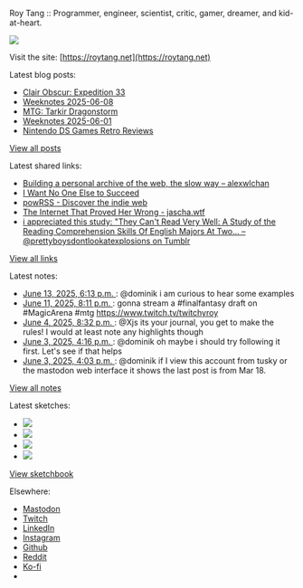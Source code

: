 Roy Tang :: Programmer, engineer, scientist, critic, gamer, dreamer, and kid-at-heart.

![](https://roytang.net/static/img/profile.jpg)

Visit the site: [https://roytang.net](https://roytang.net)

Latest blog posts:

- [Clair Obscur: Expedition 33](https://roytang.net/2025/06/clair-obscur-expedition-33/)
- [Weeknotes 2025-06-08](https://roytang.net/2025/06/weeknotes-06-08/)
- [MTG: Tarkir Dragonstorm](https://roytang.net/2025/06/mtg-dragonstorm/)
- [Weeknotes 2025-06-01](https://roytang.net/2025/06/weeknotes-06-01/)
- [Nintendo DS Games Retro Reviews](https://roytang.net/2025/05/nds-games/)

[View all posts](https://roytang.net/blog)

Latest shared links:

- [Building a personal archive of the web, the slow way – alexwlchan](https://roytang.net/2025/06/479c4f3fa5bd1a0c21931c3c64486f9a/)
- [I Want No One Else to Succeed](https://roytang.net/2025/06/f6a36db6cc0664d27de964945b0d910b/)
- [powRSS - Discover the indie web](https://roytang.net/2025/06/5cad92b5c20a2e83b9e153261f13ca14/)
- [The Internet That Proved Her Wrong - jascha.wtf](https://roytang.net/2025/06/2a1a0a3f80e26c7af340f0229490d3b0/)
- [i appreciated this study: &quot;They Can&#x27;t Read Very Well: A Study of the Reading Comprehension Skills Of English Majors At Two... – @prettyboysdontlookatexplosions on Tumblr](https://roytang.net/2025/06/dac5cbd98918bb7235c59bdcc1c183d6/)

[View all links](https://roytang.net/links)

Latest notes:

- [June 13, 2025, 6:13 p.m. ](https://roytang.net/2025/06/114675521562119248/): @dominik i am curious to hear some examples
- [June 11, 2025, 8:11 p.m. ](https://roytang.net/2025/06/114664661427076638/): gonna stream a #finalfantasy draft on #MagicArena #mtg https://www.twitch.tv/twitchyroy
- [June 4, 2025, 8:32 p.m. ](https://roytang.net/2025/06/114625109184414947/): @Xjs its your journal, you get to make the rules! I would at least note any highlights though
- [June 3, 2025, 4:16 p.m. ](https://roytang.net/2025/06/114618440641137530/): @dominik oh maybe i should try following it first. Let&#x27;s see if that helps
- [June 3, 2025, 4:03 p.m. ](https://roytang.net/2025/06/114618390204761388/): @dominik if I view this account from tusky or the mastodon web interface it shows the last post is from Mar 18.

[View all notes](https://roytang.net/notes)

Latest sketches:


- ![](https://roytang.net/media/cache/32/e6/32e6bccc49e8369f7e33d4b393e24821.jpg)
- ![](https://roytang.net/media/cache/6d/bb/6dbb65d9198fe1692eed00385ef079c4.jpg)
- ![](https://roytang.net/media/cache/55/78/5578c142afd534e31f9723865e041b14.jpg)
- ![](https://roytang.net/media/cache/ab/48/ab48f5f9b0480e3f07e72a0a6795f014.jpg)

[View sketchbook](https://roytang.net/albums/sketchbook)


Elsewhere:

- [Mastodon](https://indieweb.social/@roytang)
- [Twitch](https://twitch.tv/twitchyroy)
- [LinkedIn](https://www.linkedin.com/in/roytang)
- [Instagram](https://instagram.com/roytang0400)
- [Github](https://github.com/roytang)
- [Reddit](https://reddit.com/u/hungryroy)
- [Ko-fi](https://ko-fi.com/roytang)
- [](mailto:hello@roytang.net)